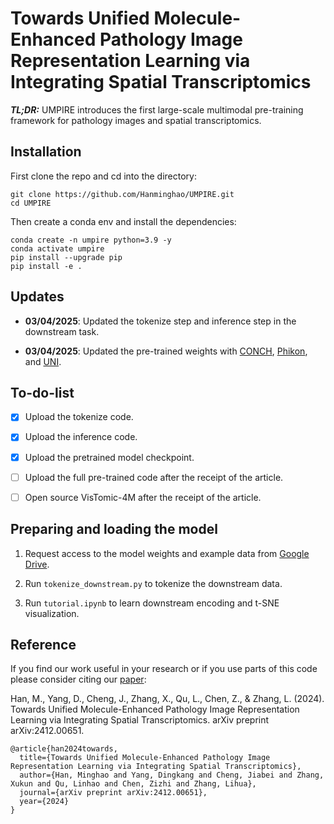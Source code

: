 # Towards Unified Molecule-Enhanced Pathology Image Representation Learning via Integrating Spatial Transcriptomics

***TL;DR:*** UMPIRE introduces the first large-scale multimodal pre-training framework for pathology images and spatial transcriptomics.

## Installation
First clone the repo and cd into the directory:
```shell
git clone https://github.com/Hanminghao/UMPIRE.git
cd UMPIRE
```
Then create a conda env and install the dependencies:
```shell
conda create -n umpire python=3.9 -y
conda activate umpire
pip install --upgrade pip
pip install -e .
```

## Updates

- **03/04/2025**: Updated the tokenize step and inference step in the downstream task.

- **03/04/2025**: Updated the pre-trained weights with [CONCH](https://github.com/mahmoodlab/CONCH), [Phikon](https://huggingface.co/owkin/phikon), and [UNI](https://github.com/mahmoodlab/UNI).

## To-do-list

- [x] Upload the tokenize code.
- [x] Upload the inference code.
- [x] Upload the pretrained model checkpoint.
- [ ] Upload the full pre-trained code after the receipt of the article.
- [ ] Open source VisTomic-4M after the receipt of the article.



## Preparing and loading the model
1. Request access to the model weights and example data from [Google Drive](https://drive.google.com/drive/folders/1K8GxOEgBwzIitUXLKQaPSmKTf-XLTZx2?usp=sharing).

2. Run `tokenize_downstream.py` to tokenize the downstream data.  

3. Run `tutorial.ipynb` to learn downstream encoding and t-SNE visualization.


## Reference
If you find our work useful in your research or if you use parts of this code please consider citing our [paper](https://arxiv.org/abs/2412.00651):

Han, M., Yang, D., Cheng, J., Zhang, X., Qu, L., Chen, Z., & Zhang, L. (2024). Towards Unified Molecule-Enhanced Pathology Image Representation Learning via Integrating Spatial Transcriptomics. arXiv preprint arXiv:2412.00651.



```
@article{han2024towards,
  title={Towards Unified Molecule-Enhanced Pathology Image Representation Learning via Integrating Spatial Transcriptomics},
  author={Han, Minghao and Yang, Dingkang and Cheng, Jiabei and Zhang, Xukun and Qu, Linhao and Chen, Zizhi and Zhang, Lihua},
  journal={arXiv preprint arXiv:2412.00651},
  year={2024}
}
```
